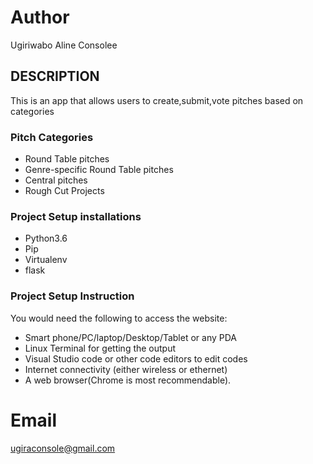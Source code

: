 # Author

Ugiriwabo Aline Consolee

## DESCRIPTION

This is an app that allows users to create,submit,vote pitches based on categories

### Pitch Categories

* Round Table pitches
* Genre-specific Round Table pitches
* Central pitches
* Rough Cut Projects

### Project Setup installations

* Python3.6
* Pip
* Virtualenv
* flask

### Project Setup Instruction
You would need the following to access the website:

* Smart phone/PC/laptop/Desktop/Tablet or any PDA
* Linux Terminal for getting the output
* Visual Studio code or other code editors to edit codes
* Internet connectivity (either wireless or ethernet)
* A web browser(Chrome is most recommendable).

# Email
ugiraconsole@gmail.com